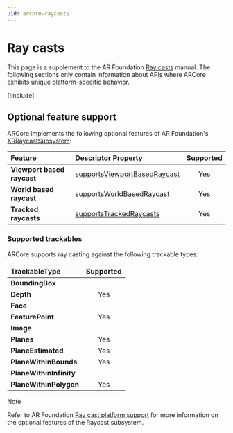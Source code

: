 ```yaml
---
uid: arcore-raycasts
---
```

# Ray casts

This page is a supplement to the AR Foundation [Ray casts](xref:arfoundation-raycasts) manual. The following sections only contain information about APIs where ARCore exhibits unique platform-specific behavior.

[!include[](../snippets/arf-docs-tip.md)]

## Optional feature support

ARCore implements the following optional features of AR Foundation's [XRRaycastSubsystem](xref:UnityEngine.XR.ARSubsystems.XRRaycastSubsystem):

| Feature                    | Descriptor Property | Supported |
| :------------------------- | :------------------ | :-------: |
| **Viewport based raycast** | [supportsViewportBasedRaycast](xref:UnityEngine.XR.ARSubsystems.XRRaycastSubsystemDescriptor.supportsViewportBasedRaycast)| Yes |
| **World based raycast**    |  [supportsWorldBasedRaycast](xref:UnityEngine.XR.ARSubsystems.XRRaycastSubsystemDescriptor.supportsWorldBasedRaycast)   | Yes |
| **Tracked raycasts**       | [supportsTrackedRaycasts](xref:UnityEngine.XR.ARSubsystems.XRRaycastSubsystemDescriptor.supportsTrackedRaycasts) | Yes |

### Supported trackables

ARCore supports ray casting against the following trackable types:

| TrackableType           | Supported |
| :---------------------- | :-------: |
| **BoundingBox**         |           |
| **Depth**               |    Yes    |
| **Face**                |           |
| **FeaturePoint**        |    Yes    |
| **Image**               |           |
| **Planes**              |    Yes    |
| **PlaneEstimated**      |    Yes    |
| **PlaneWithinBounds**   |    Yes    |
| **PlaneWithinInfinity** |           |
| **PlaneWithinPolygon**  |    Yes    |

> [!NOTE]
> Refer to AR Foundation [Ray cast platform support](xref:arfoundation-raycasts-platform-support) for more information on the optional features of the Raycast subsystem.
